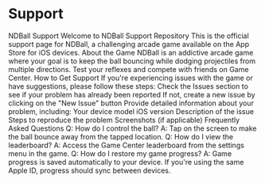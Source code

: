 # Support
NDBall Support
Welcome to NDBall Support Repository
This is the official support page for NDBall, a challenging arcade game available on the App Store for iOS devices.
About the Game
NDBall is an addictive arcade game where your goal is to keep the ball bouncing while dodging projectiles from multiple directions. Test your reflexes and compete with friends on Game Center.
How to Get Support
If you're experiencing issues with the game or have suggestions, please follow these steps:
Check the Issues section to see if your problem has already been reported
If not, create a new issue by clicking on the "New Issue" button
Provide detailed information about your problem, including:
Your device model
iOS version
Description of the issue
Steps to reproduce the problem
Screenshots (if applicable)
Frequently Asked Questions
Q: How do I control the ball?
A: Tap on the screen to make the ball bounce away from the tapped location.
Q: How do I view the leaderboard?
A: Access the Game Center leaderboard from the settings menu in the game.
Q: How do I restore my game progress?
A: Game progress is saved automatically to your device. If you're using the same Apple ID, progress should sync between devices.
